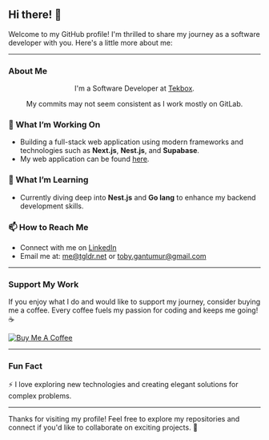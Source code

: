 ## Hi there! 👋

Welcome to my GitHub profile! I'm thrilled to share my journey as a software developer with you. Here's a little more about me:

<hr />

### About Me

<div align="center">
  <p>I'm a Software Developer at <a href="https://www.tekbox.com.au/" target="_blank">Tekbox</a>.</p>
  <p> My commits may not seem consistent as I work mostly on GitLab.</p>
</div>

### 🔭 What I’m Working On
- Building a full-stack web application using modern frameworks and technologies such as **Next.js**, **Nest.js**, and **Supabase**.
- My web application can be found <u><a href="https://www.tgldr.net" target="_blank">here</a></u>.

### 🌱 What I’m Learning
- Currently diving deep into **Nest.js** and **Go lang** to enhance my backend development skills.

### 📫 How to Reach Me
- Connect with me on [LinkedIn](https://www.linkedin.com/in/tobygan/)
- Email me at: [me@tgldr.net](mailto:me@tgldr.net) or [toby.gantumur@gmail.com](mailto:toby.gantumur@gmail.com)

<hr />

### Support My Work
If you enjoy what I do and would like to support my journey, consider buying me a coffee. Every coffee fuels my passion for coding and keeps me going! ☕

<a href="https://www.buymeacoffee.com/gtrtuugii" target="_blank">
  <img src="https://img.buymeacoffee.com/button-api/?text=Buy me a coffee&emoji=☕&slug=gtrtuugii&button_colour=FFDD00&font_colour=000000&font_family=Arial&outline_colour=000000&coffee_colour=ffffff" alt="Buy Me A Coffee" />
</a>

<hr />

### Fun Fact
⚡ I love exploring new technologies and creating elegant solutions for complex problems.

---

Thanks for visiting my profile! Feel free to explore my repositories and connect if you'd like to collaborate on exciting projects. 🚀
